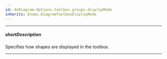 ```yaml
---
id: dxDiagram.Options.toolbox.groups.displayMode
inherits: Enums.DiagramToolboxDisplayMode
---
```

---
##### shortDescription
Specifies how shapes are displayed in the toolbox.

---
